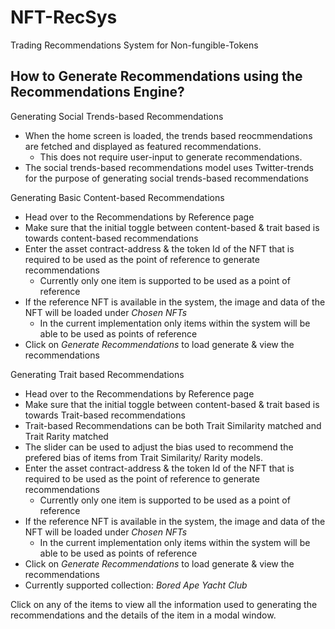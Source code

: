 # NFT-RecSys
Trading Recommendations System for Non-fungible-Tokens

How to Generate Recommendations using the Recommendations Engine?
-----------------------------------------------------------------

Generating Social Trends-based Recommendations

*   When the home screen is loaded, the trends based reocmmendations are fetched and displayed as featured recommendations.
    *   This does not require user-input to generate recommendations.
*   The social trends-based recommendations model uses Twitter-trends for the purpose of generating social trends-based recommendations

Generating Basic Content-based Recommendations

*   Head over to the Recommendations by Reference page
*   Make sure that the initial toggle between content-based & trait based is towards content-based recommendations
*   Enter the asset contract-address & the token Id of the NFT that is required to be used as the point of reference to generate recommendations
    *   Currently only one item is supported to be used as a point of reference
*   If the reference NFT is available in the system, the image and data of the NFT will be loaded under _Chosen NFTs_
    *   In the current implementation only items within the system will be able to be used as points of reference
*   Click on _Generate Recommendations_ to load generate & view the recommendations

Generating Trait based Recommendations

*   Head over to the Recommendations by Reference page
*   Make sure that the initial toggle between content-based & trait based is towards Trait-based recommendations
*   Trait-based Recommendations can be both Trait Similarity matched and Trait Rarity matched
*   The slider can be used to adjust the bias used to recommend the prefered bias of items from Trait Similarity/ Rarity models.
*   Enter the asset contract-address & the token Id of the NFT that is required to be used as the point of reference to generate recommendations
    *   Currently only one item is supported to be used as a point of reference
*   If the reference NFT is available in the system, the image and data of the NFT will be loaded under _Chosen NFTs_
    *   In the current implementation only items within the system will be able to be used as points of reference
*   Click on _Generate Recommendations_ to load generate & view the recommendations
*   Currently supported collection: _Bored Ape Yacht Club_

Click on any of the items to view all the information used to generating the recommendations and the details of the item in a modal window.